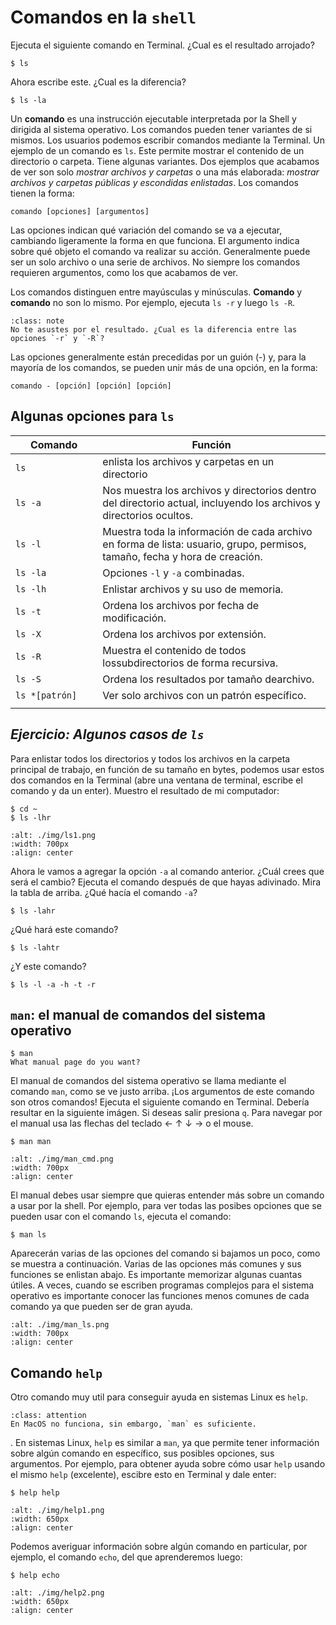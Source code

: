 # Comandos en la `shell`
Ejecuta el siguiente comando en Terminal. ¿Cual es el resultado arrojado?
```shell
$ ls
```
Ahora escribe este. ¿Cual es la diferencia?
```shell
$ ls -la
```

Un **comando** es una instrucción ejecutable interpretada por la Shell y dirigida al sistema operativo. Los comandos pueden tener variantes de si mismos. Los usuarios podemos escribir comandos mediante la Terminal. Un ejemplo de un comando es `ls`. Este permite mostrar el contenido de un directorio o carpeta. Tiene algunas variantes. Dos ejemplos que acabamos de ver son solo *mostrar archivos y carpetas* o una más elaborada: *mostrar archivos y carpetas públicas y escondidas enlistadas*. Los comandos tienen la forma:

`comando [opciones] [argumentos]`

Las opciones indican qué variación del comando se va a ejecutar, cambiando ligeramente la forma en que funciona. El argumento indica sobre qué objeto el comando va realizar su acción. Generalmente puede ser un solo archivo o una serie de archivos. No siempre los comandos requieren argumentos, como los que acabamos de ver.

Los comandos distinguen entre mayúsculas y minúsculas. **Comando** y **comando** no son lo mismo. Por ejemplo, ejecuta `ls -r` y luego `ls -R`. 


```{admonition} Nota
:class: note
No te asustes por el resultado. ¿Cual es la diferencia entre las opciones `-r` y `-R`?
```



Las opciones generalmente están precedidas por un guión (-) y, para la mayoría de los comandos, se pueden unir más de una opción, en la forma:

`comando - [opción] [opción] [opción]`


## Algunas opciones para `ls`
**Comando**  | **Función**
--------------    | --------------
`ls`              | enlista los archivos y carpetas en un directorio
`ls -a`           | Nos muestra los archivos y directorios dentro del directorio actual, incluyendo los archivos y directorios ocultos.
`ls -l`           | Muestra toda la información de cada archivo en forma de lista: usuario, grupo, permisos, tamaño, fecha y hora de creación.
`ls -la`          | Opciones `-l` y `-a` combinadas.
`ls -lh`          | Enlistar archivos y su uso de memoria.
`ls -t`           | Ordena los archivos por fecha de modificación.
`ls -X`           | Ordena los archivos por extensión.
`ls -R`           | Muestra el contenido de todos lossubdirectorios de forma recursiva.
`ls -S`           | Ordena los resultados por tamaño dearchivo.
`ls *[patrón]`    | Ver solo archivos con un patrón específico.
|<img width=250/> | |

<div id="ejercicio1_terminal"/>

## *Ejercicio: Algunos casos de `ls`*

Para enlistar todos los directorios y todos los archivos en la carpeta principal de trabajo, en función de su tamaño en bytes, podemos usar estos dos comandos en la Terminal (abre una ventana de terminal, escribe el comando y da un enter). Muestro el resultado de mi computador:
```shell
$ cd ~
$ ls -lhr
```

```{image} ./img/ls1.png
:alt: ./img/ls1.png
:width: 700px
:align: center
```

Ahora le vamos a agregar la opción `-a` al comando anterior. ¿Cuál crees que será el cambio? Ejecuta el comando después de que hayas adivinado. Mira la tabla de arriba. ¿Qué hacía el comando `-a`?
```shell
$ ls -lahr
```
¿Qué hará este comando?
```shell
$ ls -lahtr
```
¿Y este comando?
```shell
$ ls -l -a -h -t -r
```


## `man`: el manual de comandos del sistema operativo
```shell
$ man
What manual page do you want?
```
El manual de comandos del sistema operativo se llama mediante el comando `man`, como se ve justo arriba. ¡Los argumentos de este comando son otros comandos! Ejecuta el siguiente comando en Terminal. Debería resultar en la siguiente imágen. Si deseas salir presiona `q`. Para navegar por el manual usa las flechas del teclado &larr; &uarr; &darr; &rarr; o el mouse.
```shell
$ man man
```

```{image} ./img/man_cmd.png
:alt: ./img/man_cmd.png
:width: 700px
:align: center
```

El manual debes usar siempre que quieras entender más sobre un comando a usar por la shell. Por ejemplo, para ver todas las posibes opciones que se pueden usar con el comando `ls`, ejecuta el comando:
```shell
$ man ls 
```
Aparecerán varias de las opciones del comando si bajamos un poco, como se muestra a continuación. Varias de las opciones más comunes y sus funciones se enlistan abajo. Es importante memorizar algunas cuantas útiles. A veces, cuando se escriben programas complejos para el sistema operativo es importante conocer las funciones menos comunes de cada comando ya que pueden ser de gran ayuda.

```{image} ./img/man_ls.png
:alt: ./img/man_ls.png
:width: 700px
:align: center
```

## Comando `help`

Otro comando muy util para conseguir ayuda en sistemas Linux es `help`. 

```{admonition} MacOS
:class: attention
En MacOS no funciona, sin embargo, `man` es suficiente.
```

. En sistemas Linux, `help` es similar a `man`, ya que permite tener información sobre algún comando en específico, sus posibles opciones, sus argumentos. Por ejemplo, para obtener ayuda sobre cómo usar `help` usando el mismo `help` (excelente), escibre esto en Terminal y dale enter:

```shell
$ help help
```

```{image} ./img/help1.png
:alt: ./img/help1.png
:width: 650px
:align: center
```

Podemos averiguar información sobre algún comando en particular, por ejemplo, el comando `echo`, del que aprenderemos luego:

```shell
$ help echo
```

```{image} ./img/help2.png
:alt: ./img/help2.png
:width: 650px
:align: center
```
